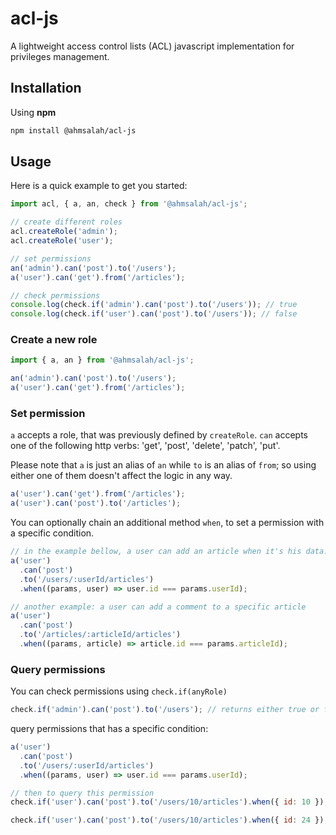 # acl-js

A lightweight access control lists (ACL) javascript implementation for privileges management.

## Installation

Using **npm**

```bash
npm install @ahmsalah/acl-js
```

## Usage

Here is a quick example to get you started:

```js
import acl, { a, an, check } from '@ahmsalah/acl-js';

// create different roles
acl.createRole('admin');
acl.createRole('user');

// set permissions
an('admin').can('post').to('/users');
a('user').can('get').from('/articles');

// check permissions
console.log(check.if('admin').can('post').to('/users')); // true
console.log(check.if('user').can('post').to('/users')); // false
```

### Create a new role

```js
import { a, an } from '@ahmsalah/acl-js';

an('admin').can('post').to('/users');
a('user').can('get').from('/articles');
```

### Set permission

`a` accepts a role, that was previously defined by `createRole`.
`can` accepts one of the following http verbs: 'get', 'post', 'delete', 'patch', 'put'.

Please note that `a` is just an alias of `an` while `to` is an alias of `from`; so using either one of them doesn't affect the logic in any way.

```js
a('user').can('get').from('/articles');
a('user').can('post').to('/articles');
```

You can optionally chain an additional method `when`, to set a permission with a specific condition.

```js
// in the example bellow, a user can add an article when it's his data.
a('user')
  .can('post')
  .to('/users/:userId/articles')
  .when((params, user) => user.id === params.userId);

// another example: a user can add a comment to a specific article
a('user')
  .can('post')
  .to('/articles/:articleId/articles')
  .when((params, article) => article.id === params.articleId);
```

### Query permissions

You can check permissions using `check.if(anyRole)`

```js
check.if('admin').can('post').to('/users'); // returns either true or false;
```

query permissions that has a specific condition:

```js
a('user')
  .can('post')
  .to('/users/:userId/articles')
  .when((params, user) => user.id === params.userId);

// then to query this permission
check.if('user').can('post').to('/users/10/articles').when({ id: 10 }); // true

check.if('user').can('post').to('/users/10/articles').when({ id: 24 }); // false
```
